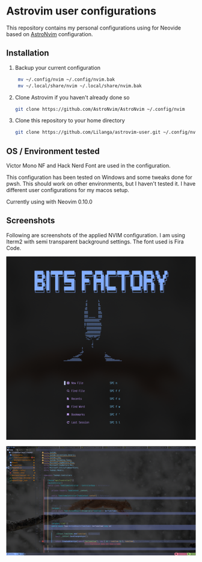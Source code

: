 # Astrovim user configurations

This repository contains my personal configurations using for Neovide based on [AstroNvim](www.github.com/AstroNvim/AstroNvim) configuration.

## Installation

1. Backup your current configuration

   ```bash
    mv ~/.config/nvim ~/.config/nvim.bak
    mv ~/.local/share/nvim ~/.local/share/nvim.bak
   ```

2. Clone Astrovim if you haven't already done so

    ```bash
    git clone https://github.com/AstroNvim/AstroNvim ~/.config/nvim
    ```

3. Clone this repository to your home directory

    ```bash
    git clone https://github.com/Lilanga/astrovim-user.git ~/.config/nvim/lua/user
    ```

## OS / Environment tested

Victor Mono NF and Hack Nerd Font are used in the configuration.

This configuration has been tested on Windows and some tweaks done for pwsh. This should work on other environments, but I haven't tested it. I have different user configurations for my macos setup.

Currently using with Neovim 0.10.0

## Screenshots

Following are screenshots of the applied NVIM configuration. I am using Iterm2 with semi transparent background settings. The font used is Fira Code.

![Welcome screen](https://raw.githubusercontent.com/Lilanga/astrovim-user/main/docs/welcome.png)

![Editor screen](https://raw.githubusercontent.com/Lilanga/astrovim-user/main/docs/screenshot.png)
